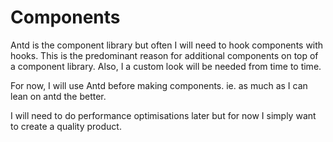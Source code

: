 # Components

Antd is the component library but often I will need to hook components with hooks. This is the predominant reason for additional components on top of a component library. Also, I a custom look will be needed from time to time.

For now, I will use Antd before making components. ie. as much as I can lean on antd the better.

I will need to do performance optimisations later but for now I simply want to create a quality product.
